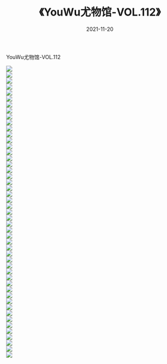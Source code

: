 ﻿---
layout: post
title:  《YouWu尤物馆-VOL.112》
date:   2021-11-20
img: http://img.660000.xyz/Sharelink/网络美图/2021/YouWu尤物馆-VOL.112/000.jpg
categories: [美女, 清纯, 唯美]
---

YouWu尤物馆-VOL.112

  ![](http://img.660000.xyz/Sharelink/网络美图/2021/YouWu尤物馆-VOL.112/001.jpg) <br> ![](http://img.660000.xyz/Sharelink/网络美图/2021/YouWu尤物馆-VOL.112/002.jpg) <br> ![](http://img.660000.xyz/Sharelink/网络美图/2021/YouWu尤物馆-VOL.112/003.jpg) <br> ![](http://img.660000.xyz/Sharelink/网络美图/2021/YouWu尤物馆-VOL.112/004.jpg) <br> ![](http://img.660000.xyz/Sharelink/网络美图/2021/YouWu尤物馆-VOL.112/005.jpg) <br> ![](http://img.660000.xyz/Sharelink/网络美图/2021/YouWu尤物馆-VOL.112/006.jpg) <br> ![](http://img.660000.xyz/Sharelink/网络美图/2021/YouWu尤物馆-VOL.112/007.jpg) <br> ![](http://img.660000.xyz/Sharelink/网络美图/2021/YouWu尤物馆-VOL.112/008.jpg) <br> ![](http://img.660000.xyz/Sharelink/网络美图/2021/YouWu尤物馆-VOL.112/009.jpg) <br> ![](http://img.660000.xyz/Sharelink/网络美图/2021/YouWu尤物馆-VOL.112/010.jpg) <br> ![](http://img.660000.xyz/Sharelink/网络美图/2021/YouWu尤物馆-VOL.112/011.jpg) <br> ![](http://img.660000.xyz/Sharelink/网络美图/2021/YouWu尤物馆-VOL.112/012.jpg) <br> ![](http://img.660000.xyz/Sharelink/网络美图/2021/YouWu尤物馆-VOL.112/013.jpg) <br> ![](http://img.660000.xyz/Sharelink/网络美图/2021/YouWu尤物馆-VOL.112/014.jpg) <br> ![](http://img.660000.xyz/Sharelink/网络美图/2021/YouWu尤物馆-VOL.112/015.jpg) <br> ![](http://img.660000.xyz/Sharelink/网络美图/2021/YouWu尤物馆-VOL.112/016.jpg) <br> ![](http://img.660000.xyz/Sharelink/网络美图/2021/YouWu尤物馆-VOL.112/017.jpg) <br> ![](http://img.660000.xyz/Sharelink/网络美图/2021/YouWu尤物馆-VOL.112/018.jpg) <br> ![](http://img.660000.xyz/Sharelink/网络美图/2021/YouWu尤物馆-VOL.112/019.jpg) <br> ![](http://img.660000.xyz/Sharelink/网络美图/2021/YouWu尤物馆-VOL.112/020.jpg) <br> ![](http://img.660000.xyz/Sharelink/网络美图/2021/YouWu尤物馆-VOL.112/021.jpg) <br> ![](http://img.660000.xyz/Sharelink/网络美图/2021/YouWu尤物馆-VOL.112/022.jpg) <br> ![](http://img.660000.xyz/Sharelink/网络美图/2021/YouWu尤物馆-VOL.112/023.jpg) <br> ![](http://img.660000.xyz/Sharelink/网络美图/2021/YouWu尤物馆-VOL.112/024.jpg) <br> ![](http://img.660000.xyz/Sharelink/网络美图/2021/YouWu尤物馆-VOL.112/025.jpg) <br> ![](http://img.660000.xyz/Sharelink/网络美图/2021/YouWu尤物馆-VOL.112/026.jpg) <br> ![](http://img.660000.xyz/Sharelink/网络美图/2021/YouWu尤物馆-VOL.112/027.jpg) <br> ![](http://img.660000.xyz/Sharelink/网络美图/2021/YouWu尤物馆-VOL.112/028.jpg) <br> ![](http://img.660000.xyz/Sharelink/网络美图/2021/YouWu尤物馆-VOL.112/029.jpg) <br> ![](http://img.660000.xyz/Sharelink/网络美图/2021/YouWu尤物馆-VOL.112/030.jpg) <br> ![](http://img.660000.xyz/Sharelink/网络美图/2021/YouWu尤物馆-VOL.112/031.jpg) <br> ![](http://img.660000.xyz/Sharelink/网络美图/2021/YouWu尤物馆-VOL.112/032.jpg) <br> ![](http://img.660000.xyz/Sharelink/网络美图/2021/YouWu尤物馆-VOL.112/033.jpg) <br> ![](http://img.660000.xyz/Sharelink/网络美图/2021/YouWu尤物馆-VOL.112/034.jpg) <br> ![](http://img.660000.xyz/Sharelink/网络美图/2021/YouWu尤物馆-VOL.112/035.jpg) <br> ![](http://img.660000.xyz/Sharelink/网络美图/2021/YouWu尤物馆-VOL.112/036.jpg) <br> ![](http://img.660000.xyz/Sharelink/网络美图/2021/YouWu尤物馆-VOL.112/037.jpg) <br> ![](http://img.660000.xyz/Sharelink/网络美图/2021/YouWu尤物馆-VOL.112/038.jpg) <br> ![](http://img.660000.xyz/Sharelink/网络美图/2021/YouWu尤物馆-VOL.112/039.jpg) <br> ![](http://img.660000.xyz/Sharelink/网络美图/2021/YouWu尤物馆-VOL.112/040.jpg) <br> ![](http://img.660000.xyz/Sharelink/网络美图/2021/YouWu尤物馆-VOL.112/041.jpg) <br> ![](http://img.660000.xyz/Sharelink/网络美图/2021/YouWu尤物馆-VOL.112/042.jpg) <br> ![](http://img.660000.xyz/Sharelink/网络美图/2021/YouWu尤物馆-VOL.112/043.jpg) <br> ![](http://img.660000.xyz/Sharelink/网络美图/2021/YouWu尤物馆-VOL.112/044.jpg) <br> ![](http://img.660000.xyz/Sharelink/网络美图/2021/YouWu尤物馆-VOL.112/045.jpg) <br> ![](http://img.660000.xyz/Sharelink/网络美图/2021/YouWu尤物馆-VOL.112/046.jpg) <br> ![](http://img.660000.xyz/Sharelink/网络美图/2021/YouWu尤物馆-VOL.112/047.jpg) <br> ![](http://img.660000.xyz/Sharelink/网络美图/2021/YouWu尤物馆-VOL.112/048.jpg) <br> ![](http://img.660000.xyz/Sharelink/网络美图/2021/YouWu尤物馆-VOL.112/049.jpg) <br>